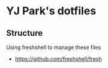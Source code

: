 YJ Park's dotfiles
==================

Structure
---------
Using freshshell to manage these files

- https://github.com/freshshell/fresh

